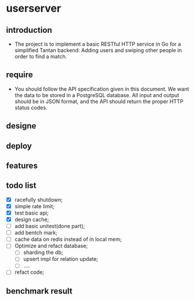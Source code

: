 # userserver
## introduction
- The project is to implement a basic RESTful HTTP service in Go for a simplified Tantan backend: Adding users and swiping other people in order to find a match.
## require
- You should follow the API specification given in this document. We want the data to be stored in a PostgreSQL database. All input and output should be in JSON format, and the API should return the proper HTTP status codes.
## designe

## deploy 

## features

## todo list
- [x] racefully shutdown;
- [x] simple rate limit;
- [x] test basic api;
- [x] design cache;
- [ ] add basic unitest(done part);
- [ ] add bentch mark;
- [ ] cache data on redis instead of in local mem;
- [ ] Optimize and refact database;
    - [ ] sharding the db;
    - [ ] upsert impl for relation update;
    - [ ] ....
- [ ] refact code;

## benchmark result
